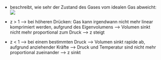 - beschreibt, wie sehr der Zustand des Gases vom idealen Gas abweicht:
![](Pasted%20image%2020240426162937.png)
- z > 1 --> bei höheren Drücken: Gas kann irgendwann nicht mehr linear komprimiert werden, aufgrund des Eigenvolumens --> Volumen sinkt nicht mehr proportional zum Druck --> z steigt 

- z < 1 --> bei einem bestimmten Druck --> Volumen sinkt rapide ab, aufgrund anziehender Kräfte --> Druck und Temperatur sind nicht mehr proportional zueinander --> z sinkt 